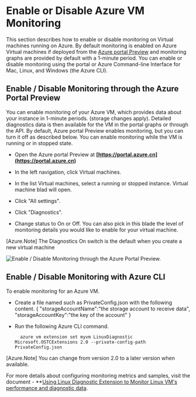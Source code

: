 <properties
   pageTitle="Enable or Disabling Azure VM Monitoring"
   description="Describes How to Enable or Disable Azure VM Monitoring"
   services="virtual-machines-linux"
   documentationCenter="virtual-machines"
   authors="kmouss"
   manager="timlt"
   editor=""/>

<tags
   ms.service="virtual-machines-linux"
   ms.devlang="NA"
   ms.topic="article"
   ms.tgt_pltfrm="vm-linux"
   ms.workload="infrastructure"
   ms.date="02/08/2016"
   wacn.date=""
   ms.author="kmouss"/>
   
# Enable or Disable Azure VM Monitoring

This section describes how to enable or disable monitoring on Virtual machines running on Azure. By default monitoring is enabled on Azure Virtual machines if deployed from the [Azure portal Preview](https://portal.azure.cn) and monitoring graphs are provided by default with a 1-minute period. You can enable or disable monitoring using the portal or Azure Command-line Interface for Mac, Linux, and Windows (the Azure CLI). 

## Enable / Disable Monitoring through the Azure Portal Preview
 
You can enable  monitoring of your Azure VM, which provides data about your instance in 1-minute periods. (storage changes apply). Detailed diagnostics data is then available for the VM in the portal graphs or through the API. By default, Azure portal Preview enables monitoring, but you can turn it off as described below. You can enable monitoring while the VM is running or in stopped state.

- Open the Azure portal Preview at **[https://portal.azure.cn](https://portal.azure.cn)**

- In the left navigation, click Virtual machines.

- In the list Virtual machines, select a running or stopped instance. Virtual machine blad will open.

- Click "All settings".

- Click "Diagnostics".

- Change status to On or Off. You can also pick in this blade the level of monitoring details you would like to enable for your virtual machine.

[Azure.Note] The Diagnostics On switch is the default when you create a new virtual machine

![Enable / Disable Monitoring through the Azure Portal Preview.][1]


## Enable / Disable Monitoring with Azure CLI
 
To enable monitoring for an Azure VM.

- Create a file named such as PrivateConfig.json with the following content.
        {
            "storageAccountName":"the storage account to receive data",
            "storageAccountKey":"the key of the account"
        }
- Run the following Azure CLI command.

        azure vm extension set myvm LinuxDiagnostic Microsoft.OSTCExtensions 2.0 --private-config-path PrivateConfig.json

[Azure.Note] You can change from version 2.0 to a later version when available. 

For more details about configuring monitoring metrics and samples, visit the document - **[Using Linux Diagnostic Extension to Monitor Linux VM's performance and diagnostic data](/documentation/articles/virtual-machines-linux-classic-diagnostic-extension/).

<!--Image references-->
[1]: ./media/virtual-machines-linux-vm-monitoring/portal-enable-disable.png
 

